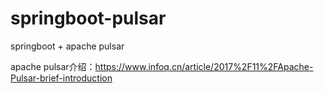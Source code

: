 # springboot-pulsar

springboot + apache pulsar


apache pulsar介绍：https://www.infoq.cn/article/2017%2F11%2FApache-Pulsar-brief-introduction